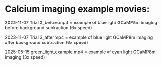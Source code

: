 # Calcium imaging example movies:

2023-11-07 Trial 3_before.mp4 = example of blue light GCaMP8m imaging before background subtraction (6x speed)

2023-11-07 Trial 3_after.mp4  = example of blue light GCaMP8m imaging after background subtraction (6x speed)

2025-05-15 green_light_example.mp4 = example of cyan light GCaMP8m imaging (3x speed)

